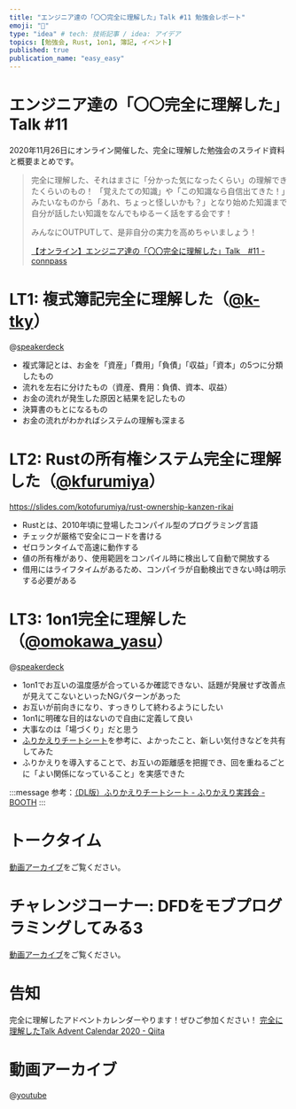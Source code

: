 ```yaml
---
title: "エンジニア達の「〇〇完全に理解した」Talk #11 勉強会レポート"
emoji: "📝"
type: "idea" # tech: 技術記事 / idea: アイデア
topics: [勉強会, Rust, 1on1, 簿記, イベント]
published: true
publication_name: "easy_easy"
---
```


# エンジニア達の「〇〇完全に理解した」Talk #11

2020年11月26日にオンライン開催した、完全に理解した勉強会のスライド資料と概要まとめです。

> 完全に理解した、それはまさに「分かった気になったくらい」の理解できたくらいのもの！ 「覚えたての知識」や「この知識なら自信出てきた！」みたいなものから「あれ、ちょっと怪しいかも？」となり始めた知識まで自分が話したい知識をなんでもゆるーく話をする会です！
> 
> みんなにOUTPUTして、是非自分の実力を高めちゃいましょう！
> 
> [【オンライン】エンジニア達の「〇〇完全に理解した」Talk　#11 - connpass](https://easy2.connpass.com/event/194418/)

# LT1: 複式簿記完全に理解した（[@k-tky](https://connpass.com/user/k-tky/)）
@[speakerdeck](349a12cecb594e349c153d1846df9514)

- 複式簿記とは、お金を「資産」「費用」「負債」「収益」「資本」の5つに分類したもの
- 流れを左右に分けたもの（資産、費用：負債、資本、収益）
- お金の流れが発生した原因と結果を記したもの
- 決算書のもとになるもの
- お金の流れがわかればシステムの理解も深まる


# LT2: Rustの所有権システム完全に理解した（[@kfurumiya](https://twitter.com/kfurumiya)）
https://slides.com/kotofurumiya/rust-ownership-kanzen-rikai 

- Rustとは、2010年頃に登場したコンパイル型のプログラミング言語
- チェックが厳格で安全にコードを書ける
- ゼロランタイムで高速に動作する
- 値の所有権があり、使用範囲をコンパイル時に検出して自動で開放する
- 借用にはライフタイムがあるため、コンパイラが自動検出できない時は明示する必要がある


# LT3: 1on1完全に理解した（[@omokawa_yasu](https://twitter.com/omokawa_yasu)）
@[speakerdeck](8590df093f4c42d2b3765683dd8a6cba)

- 1on1でお互いの温度感が合っているか確認できない、話題が発展せず改善点が見えてこないといったNGパターンがあった
- お互いが前向きになり、すっきりして終わるようにしたい
- 1on1に明確な目的はないので自由に定義して良い
- 大事なのは「場づくり」だと思う
- [ふりかえりチートシート]((https://hurikaeri.booth.pm/items/1711909))を参考に、よかったこと、新しい気付きなどを共有してみた
- ふりかえりを導入することで、お互いの距離感を把握でき、回を重ねるごとに「よい関係になっていること」を実感できた

:::message
参考：[（DL版）ふりかえりチートシート - ふりかえり実践会 - BOOTH](https://hurikaeri.booth.pm/items/1711909)
:::

# トークタイム
[動画アーカイブ](https://youtu.be/0s76KeyYg1g)をご覧ください。

# チャレンジコーナー: DFDをモブプログラミングしてみる3
[動画アーカイブ](https://youtu.be/0s76KeyYg1g)をご覧ください。

# 告知
完全に理解したアドベントカレンダーやります！ぜひご参加ください！
[完全に理解したTalk Advent Calendar 2020 - Qiita](https://qiita.com/advent-calendar/2020/easyeasy)

# 動画アーカイブ

@[youtube](0s76KeyYg1g)
